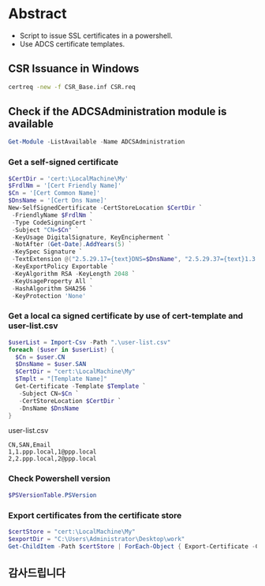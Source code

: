 # Abstract
- Script to issue SSL certificates in a powershell.
- Use ADCS certificate templates.

## CSR Issuance in Windows
```bat
certreq -new -f CSR_Base.inf CSR.req
```

## Check if the ADCSAdministration module is available
```Powershell
Get-Module -ListAvailable -Name ADCSAdministration
```

### Get a self-signed certificate
```Powershell
$CertDir = 'cert:\LocalMachine\My'
$FrdlNm = '[Cert Friendly Name]'
$Cn = '[Cert Common Name]'
$DnsName = '[Cert Dns Name]'
New-SelfSignedCertificate -CertStoreLocation $CertDir `
 -FriendlyName $FrdlNm `
 -Type CodeSigningCert `
 -Subject "CN=$Cn" `
 -KeyUsage DigitalSignature, KeyEncipherment `
 -NotAfter (Get-Date).AddYears(5) `
 -KeySpec Signature `
 -TextExtension @("2.5.29.17={text}DNS=$DnsName", "2.5.29.37={text}1.3.6.1.5.5.7.3.2", "2.5.29.19={text}") `
 -KeyExportPolicy Exportable `
 -KeyAlgorithm RSA -KeyLength 2048 `
 -KeyUsageProperty All `
 -HashAlgorithm SHA256 `
 -KeyProtection 'None'
```

### Get a local ca signed certificate by use of cert-template and user-list.csv
```Powershell
$userList = Import-Csv -Path ".\user-list.csv"
foreach ($user in $userList) {
  $Cn = $user.CN
  $DnsName = $user.SAN
  $CertDir = "cert:\LocalMachine\My"
  $Tmplt = "[Template Name]"
  Get-Certificate -Template $Template `
   -Subject CN=$Cn `
   -CertStoreLocation $CertDir `
   -DnsName $DnsName
}
```
user-list.csv
```csv
CN,SAN,Email
1,1.ppp.local,1@ppp.local
2,2.ppp.local,2@ppp.local
```

### Check Powershell version
```Powershell
$PSVersionTable.PSVersion
```
### Export certificates from the certificate store
```Powershell
$certStore = "cert:\LocalMachine\My"
$exportDir = "C:\Users\Administrator\Desktop\work"
Get-ChildItem -Path $certStore | ForEach-Object { Export-Certificate -Cert $_ -FilePath "$exportDir$($_.Thumbprint).cer" }
```

## 감사드립니다
